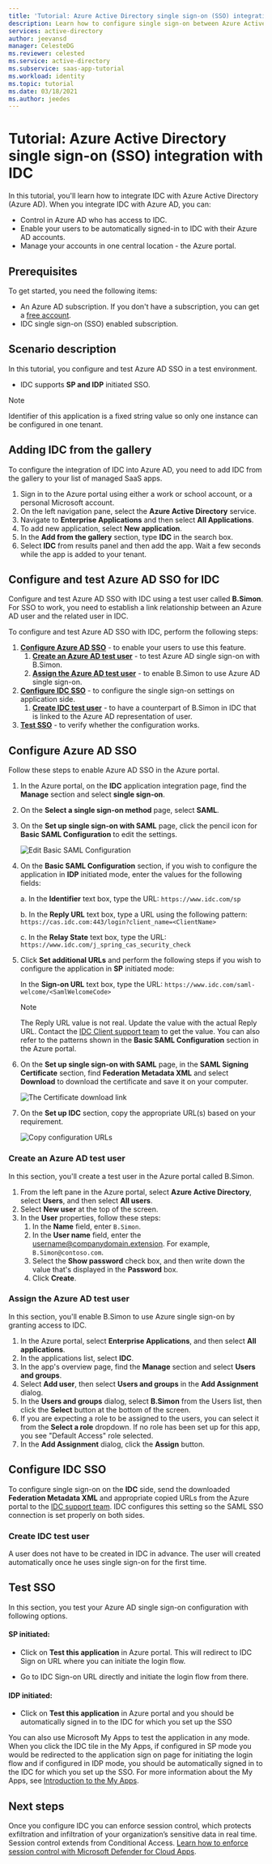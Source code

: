 ```yaml
---
title: 'Tutorial: Azure Active Directory single sign-on (SSO) integration with IDC | Microsoft Docs'
description: Learn how to configure single sign-on between Azure Active Directory and IDC.
services: active-directory
author: jeevansd
manager: CelesteDG
ms.reviewer: celested
ms.service: active-directory
ms.subservice: saas-app-tutorial
ms.workload: identity
ms.topic: tutorial
ms.date: 03/18/2021
ms.author: jeedes
---
```


# Tutorial: Azure Active Directory single sign-on (SSO) integration with IDC

In this tutorial, you'll learn how to integrate IDC with Azure Active Directory (Azure AD). When you integrate IDC with Azure AD, you can:

* Control in Azure AD who has access to IDC.
* Enable your users to be automatically signed-in to IDC with their Azure AD accounts.
* Manage your accounts in one central location - the Azure portal.

## Prerequisites

To get started, you need the following items:

* An Azure AD subscription. If you don't have a subscription, you can get a [free account](https://azure.microsoft.com/free/).
* IDC single sign-on (SSO) enabled subscription.

## Scenario description

In this tutorial, you configure and test Azure AD SSO in a test environment.

* IDC supports **SP and IDP** initiated SSO.

> [!NOTE]
> Identifier of this application is a fixed string value so only one instance can be configured in one tenant.

## Adding IDC from the gallery

To configure the integration of IDC into Azure AD, you need to add IDC from the gallery to your list of managed SaaS apps.

1. Sign in to the Azure portal using either a work or school account, or a personal Microsoft account.
1. On the left navigation pane, select the **Azure Active Directory** service.
1. Navigate to **Enterprise Applications** and then select **All Applications**.
1. To add new application, select **New application**.
1. In the **Add from the gallery** section, type **IDC** in the search box.
1. Select **IDC** from results panel and then add the app. Wait a few seconds while the app is added to your tenant.

## Configure and test Azure AD SSO for IDC

Configure and test Azure AD SSO with IDC using a test user called **B.Simon**. For SSO to work, you need to establish a link relationship between an Azure AD user and the related user in IDC.

To configure and test Azure AD SSO with IDC, perform the following steps:

1. **[Configure Azure AD SSO](#configure-azure-ad-sso)** - to enable your users to use this feature.
    1. **[Create an Azure AD test user](#create-an-azure-ad-test-user)** - to test Azure AD single sign-on with B.Simon.
    1. **[Assign the Azure AD test user](#assign-the-azure-ad-test-user)** - to enable B.Simon to use Azure AD single sign-on.
1. **[Configure IDC SSO](#configure-idc-sso)** - to configure the single sign-on settings on application side.
    1. **[Create IDC test user](#create-idc-test-user)** - to have a counterpart of B.Simon in IDC that is linked to the Azure AD representation of user.
1. **[Test SSO](#test-sso)** - to verify whether the configuration works.

## Configure Azure AD SSO

Follow these steps to enable Azure AD SSO in the Azure portal.

1. In the Azure portal, on the **IDC** application integration page, find the **Manage** section and select **single sign-on**.
1. On the **Select a single sign-on method** page, select **SAML**.
1. On the **Set up single sign-on with SAML** page, click the pencil icon for **Basic SAML Configuration** to edit the settings.

   ![Edit Basic SAML Configuration](common/edit-urls.png)

1. On the **Basic SAML Configuration** section, if you wish to configure the application in **IDP** initiated mode, enter the values for the following fields:

    a. In the **Identifier** text box, type the URL:
    `https://www.idc.com/sp`

    b. In the **Reply URL** text box, type a URL using the following pattern:
    `https://cas.idc.com:443/login?client_name=<ClientName>`

    c. In the **Relay State** text box, type the URL:
    `https://www.idc.com/j_spring_cas_security_check`

1. Click **Set additional URLs** and perform the following steps if you wish to configure the application in **SP** initiated mode:

    In the **Sign-on URL** text box, type the URL:
    `https://www.idc.com/saml-welcome/<SamlWelcomeCode>`

    > [!NOTE]
    > The Reply URL value is not real. Update the value with the actual Reply URL. Contact the [IDC Client support team](mailto:idc_support@idc.com) to get the value. You can also refer to the patterns shown in the **Basic SAML Configuration** section in the Azure portal.

1. On the **Set up single sign-on with SAML** page, in the **SAML Signing Certificate** section,  find **Federation Metadata XML** and select **Download** to download the certificate and save it on your computer.

	![The Certificate download link](common/metadataxml.png)

1. On the **Set up IDC** section, copy the appropriate URL(s) based on your requirement.

	![Copy configuration URLs](common/copy-configuration-urls.png)

### Create an Azure AD test user

In this section, you'll create a test user in the Azure portal called B.Simon.

1. From the left pane in the Azure portal, select **Azure Active Directory**, select **Users**, and then select **All users**.
1. Select **New user** at the top of the screen.
1. In the **User** properties, follow these steps:
   1. In the **Name** field, enter `B.Simon`.  
   1. In the **User name** field, enter the username@companydomain.extension. For example, `B.Simon@contoso.com`.
   1. Select the **Show password** check box, and then write down the value that's displayed in the **Password** box.
   1. Click **Create**.

### Assign the Azure AD test user

In this section, you'll enable B.Simon to use Azure single sign-on by granting access to IDC.

1. In the Azure portal, select **Enterprise Applications**, and then select **All applications**.
1. In the applications list, select **IDC**.
1. In the app's overview page, find the **Manage** section and select **Users and groups**.
1. Select **Add user**, then select **Users and groups** in the **Add Assignment** dialog.
1. In the **Users and groups** dialog, select **B.Simon** from the Users list, then click the **Select** button at the bottom of the screen.
1. If you are expecting a role to be assigned to the users, you can select it from the **Select a role** dropdown. If no role has been set up for this app, you see "Default Access" role selected.
1. In the **Add Assignment** dialog, click the **Assign** button.

## Configure IDC SSO

To configure single sign-on on the **IDC** side, send the downloaded **Federation Metadata XML** and appropriate copied URLs from the Azure portal to the [IDC support team](mailto:idc_support@idc.com). IDC configures this setting so the SAML SSO connection is set properly on both sides.

### Create IDC test user

A user does not have to be created in IDC in advance. The user will created automatically once he uses single sign-on for the first time.

## Test SSO 

In this section, you test your Azure AD single sign-on configuration with following options. 

#### SP initiated:

* Click on **Test this application** in Azure portal. This will redirect to IDC Sign on URL where you can initiate the login flow.  

* Go to IDC Sign-on URL directly and initiate the login flow from there.

#### IDP initiated:

* Click on **Test this application** in Azure portal and you should be automatically signed in to the IDC for which you set up the SSO 

You can also use Microsoft My Apps to test the application in any mode. When you click the IDC tile in the My Apps, if configured in SP mode you would be redirected to the application sign on page for initiating the login flow and if configured in IDP mode, you should be automatically signed in to the IDC for which you set up the SSO. For more information about the My Apps, see [Introduction to the My Apps](https://support.microsoft.com/account-billing/sign-in-and-start-apps-from-the-my-apps-portal-2f3b1bae-0e5a-4a86-a33e-876fbd2a4510).


## Next steps

 Once you configure IDC you can enforce session control, which protects exfiltration and infiltration of your organization’s sensitive data in real time. Session control extends from Conditional Access. [Learn how to enforce session control with Microsoft Defender for Cloud Apps](/cloud-app-security/proxy-deployment-any-app).
